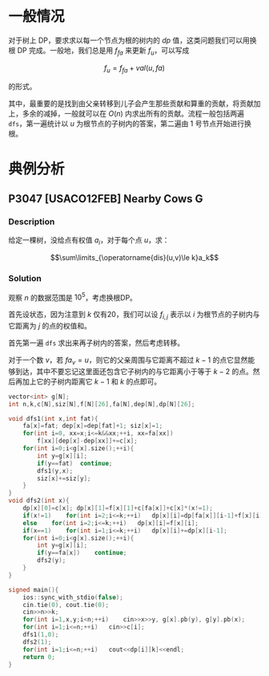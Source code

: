 # 一般情况

对于树上 DP，要求求以每一个节点为根的树内的 $dp$ 值，这类问题我们可以用换根 DP 完成。一般地，我们总是用 $f_{fa}$ 来更新 $f_u$，可以写成

$$f_u=f_{fa}+val(u,fa)$$

的形式。

其中，最重要的是找到由父亲转移到儿子会产生那些贡献和算重的贡献，将贡献加上，多余的减掉，一般就可以在 $O(n)$ 内求出所有的贡献。流程一般包括两遍 `dfs`，第一遍统计以 $u$ 为根节点的子树内的答案，第二遍由 $1$ 号节点开始进行换根。

# 典例分析

## P3047 [USACO12FEB] Nearby Cows G

### Description

给定一棵树，没给点有权值 $a_i$，对于每个点 $u$，求：

$$\sum\limits_{\operatorname{dis}(u,v)\le k}a_k$$

### Solution

观察 $n$ 的数据范围是 $10^5$，考虑换根DP。

首先设状态，因为注意到 $k$ 仅有20，我们可以设 $f_{i,j}$ 表示以 $i$ 为根节点的子树内与它距离为 $j$ 的点的权值和。

首先第一遍 `dfs` 求出来再子树内的答案，然后考虑转移。

对于一个数 $v$，若 $fa_v=u$，则它的父亲周围与它距离不超过 $k-1$ 的点它显然能够到达，其中不要忘记这里面还包含它子树内的与它距离小于等于 $k-2$ 的点。然后再加上它的子树内距离它 $k-1$ 和 $k$ 的点即可。

```cpp
vector<int> g[N];
int n,k,c[N],siz[N],f[N][26],fa[N],dep[N],dp[N][26];

void dfs1(int x,int fat){
    fa[x]=fat; dep[x]=dep[fat]+1; siz[x]=1;
    for(int i=0, xx=x;i<=k&&xx;++i, xx=fa[xx])
        f[xx][dep[x]-dep[xx]]+=c[x];
    for(int i=0;i<g[x].size();++i){
        int y=g[x][i];
        if(y==fat)  continue;
        dfs1(y,x);
        siz[x]+=siz[y];
    }
}
void dfs2(int x){
    dp[x][0]=c[x]; dp[x][1]=f[x][1]+c[fa[x]]+c[x]*(x!=1);
    if(x!=1)    for(int i=2;i<=k;++i)   dp[x][i]=dp[fa[x]][i-1]+f[x][i]+f[x][i-1];
    else    for(int i=2;i<=k;++i)   dp[x][i]=f[x][i];
    if(x==1)    for(int i=1;i<=k;++i)   dp[x][i]+=dp[x][i-1];
    for(int i=0;i<g[x].size();++i){
        int y=g[x][i];
        if(y==fa[x])    continue;
        dfs2(y);
    }
}

signed main(){
    ios::sync_with_stdio(false);
    cin.tie(0), cout.tie(0);
    cin>>n>>k;
    for(int i=1,x,y;i<n;++i)    cin>>x>>y, g[x].pb(y), g[y].pb(x);
    for(int i=1;i<=n;++i)   cin>>c[i];
    dfs1(1,0);
    dfs2(1);
    for(int i=1;i<=n;++i)   cout<<dp[i][k]<<endl;
    return 0;
}
```
